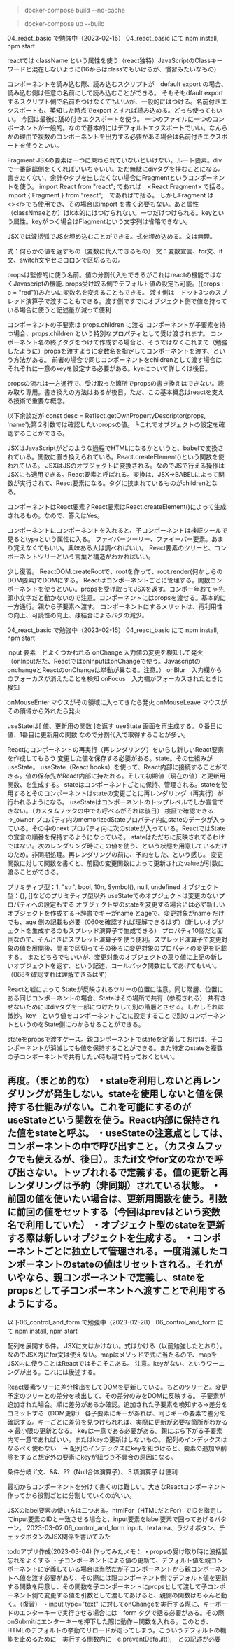 >docker-compose build --no-cache

>docker-compose up --build

04_react_basic で勉強中（2023-02-15）
04_react_basic にて npm install, npm start

reactでは className という属性を使う（react独特）JavaScriptのClassキーワードと混在しないように(16からはclassでもいけるが、慣習みたいなもの)

コンポーネントを読み込む際、読み込むスクリプトが　default export の場合、読み込む側は任意の名前にして読み込むことができる。
そもそもdfault export するスクリプト側で名前をつけなくてもいいが、一般的にはつける。名前付きエクスポートも、英知した時点でexport とすれば読み込める。どっち使ってもいい。
今回は最後に舐め付きエクスポートを使う。
一つのファイルに一つのコンポーネントが一般的。なので基本的にはデフォルトエクスポートでいい。なんらかの理由で複数のコンポーネントを出力する必要がある場合は名前付きエクスポートを使うといい。

Fragment
JSXの要素は一つに束ねられていないといけない。ルート要素。divで一番齟齬側をくくればいいちゃいい。ただ無駄にdivタグを挟むことになる。書きたくない、余計やタブを出したくない場合にFragmentというコンポーネントを使う。
import React from "react"; であれば　<React.Fragment> で括る。　import { Fragment } from "react";　であれば<Fragment>で括る。
しかしFragment は　<></>でも使用でき、その場合はimport を書く必要もない。あと属性（classNmaeとか）はk本的にはつけられない。一つだけつけられる。keyという属性。keyがつく場合はFlagmentという文字列は省略できない。

JSXでは波括弧でJSを埋め込むことができる。式を埋め込める。文は無理。

式：何らかの値を返すもの（変数に代入できるもの）
文：変数宣言、for文、if文、switch文やセミコロンで区切るもの。

propsは監修的に使う名前。値の分割代入もできるがこれはreactの機能ではなくJavascriptの機能.
props受け取る側でデフォルト値の設定も可能。({props : p = "red"})みたいに変数名を変えることもできる。
渡す側は　ドット3つのスプレッド演算子で渡すこともできる。渡す側ですでにオブジェクト側で値を持っている場合に使うと記述量が減って便利

コンポーネントの子要素は props.children に渡る
コンポーネントが子要素を持つ場合、props.children という特別なプロパティとして受け渡されます。
コンポーネント名の終了タグをつけて作成する場合と、そうではなくこれまで（勉強したように）propsを渡すように変数名を指定してコンポーネントを渡す、という方法がある。
前者の場合で同じコンポーネントをchildrenとして渡す場合はそれぞれに一意のkeyを設定する必要がある。kyeについて詳しくは後日。

propsの流れは一方通行で、受け取った箇所でpropsの書き換えはできない。読み取り専用。書き換えの方法はあるが後日。ただ、この基本概念はreactを支える技術で重要な概念。

以下余談だが
const desc = Reflect.getOwnPropertyDescriptor(props, 'name');第２引数では確認したいpropsの値。
└これでオブジェクトの設定を確認することができる。


JSXはJavaScriptがどのような過程でHTMLになるかというと、babelで変換されている。関数に置き換えられている。React.createElement()という関数を使われている。
JSXはJSのオブジェクトに変換される。なのでJSで行える操作はJSXにも適用できる。React要素と呼ばれる。変換は、JSX→BABELによって関数が実行されて、React要素になる。タグに挟まれているものがchildrenとなる。

コンポーネントはReact要素？React要素はReact.createElement()によって生成されるもの。なので、答えはYes。

コンポーネントにコンポーネントを入れると、子コンポーネントは検証ツールで見るとtypeという属性に入る。
ファイバーツーリー、ファイーバー要素。あまり覚えなくてもいい。興味ある人は調べればいい。
React要素のツリーと、コンポーネントツリーという言葉と構造がわかればいい。

少し復習。
ReactDOM.createRootで、rootを作って、root.render(何かしらのDOM要素)でDOMにする。
Reactはコンポーネントごとに管理する。関数コンポーネントを使うといい。propsを受け取ってJSXを返す。コンポー年おてゃ先頭小文字だと動かないので注意。コンポーネントにはpropsを渡せる。基本的に一方通行。親から子要素へ渡す。
コンポーネントにするメリットは、再利用性の向上、可読性の向上、疎結合によるバグの減少。

04_react_basic で勉強中（2023-02-15）
04_react_basic にて npm install, npm start

input 要素　とよくつかわれる
onChange 入力値の変更を検知して発火（onInputだた、ReactではonInputはonChangeで使う。JavascriptのonchangeとReactのonChangeは挙動が異なる。注意。）
onBlur　入力欄からのフォーカスが消えたことを検知
onFocus　入力欄がフォーカスされたときに検知

onMouseEnter マウスがその領域に入ってきたら発火
onMouseLeave マウスがその領域から外れたら発火

useStateは[ 値、更新用の関数 ]を返す
useState 画面を再生成する。０番目に値、1番目に更新用の関数 なので分割代入で取得することが多い。

Reactにコンポーネントの再実行（再レンダリング）をいらし新しいReact要素を作成してもらう
変更した値を保存する必要がある。state。その仕組みがuseState。
useState（React hooks）を使って、React内部に接続することができる。値の保存先がReact内部に持たれる。そして初期値（現在の値）と更新用関数、を生成する。
stateはコンポーネントごとに保持、管理される。stateを使用するとそのコンポーネントはstateの変更ごとに再レンダリング（再実行）が行われるようになる。
useStateはコンポーネントのトップレベルでしか宣言できない。（カスタムフックの中でも呼べるがそれは後日）
検証で確認できる→_owner プロパティ内のmemorizedStateプロパティ内にstateのデータが入っている。その中のnext プロパティ内に次のstateが入っている。ReactではStateの宣言の順番を保持するようになっている。
stateはただちに反映されてるわけではない。次のレンダリング時にこの値を使う、という状態を用意しているだけのため。非同期処理。再レンダリングの前に、予約をした、という感じ。
変更関数に対して関数を書くと、前回の変更関数によって更新されたvalueが引数に渡ることができる。

プリミティブ型：1, "str", bool, 10n, Symbol(), null, undefined
オブジェクト型：{}, []などのプリミティブ型以外
useStateでのオブジェクトは変更のないプロパティへの設定もする
オブジェクト型のstateを変更する場合には必ず新しいオブジェクトを作成する→辞書でキーがname とageで、変更対象がname だけでも、age 側の記載も必要（060を確認すれば理解できるはず）（新しいオブジェクトを生成するのもスプレッド演算子で生成できる）
プロパティ10個だと面倒なので、そんときにスプレット演算子を使う便利。スプレッド演算子で変更対象の値を展開後、間まで区切ってその後ろに変更対象のプロパティの変更を記載する。
またどちらでもいいが、変更対象のオブジェクトの戻り値に上記の新しいオブジェクトを返す、という記述、コールバック関数にしてあげてもいい。（068を確認すれば理解できるはず）

Reactと嘘によって
Stateが反映されるツリーの位置に注意。同じ階層、位置にある同じコンポーネントの場合、Stateはその場所で共有（参照される）
共有させないためにはdivタグを一部につけたりして別の階層とさせる。しかしそれは微妙。key　という値をコンポーネントごとに設定することで別のコンポーネントというのをState側にわからせることができる。

stateをpropsで渡すケース。親コンポーネントでstateを定義しておけば、子コンポーネントが消滅しても値を保持することができる。また特定のstateを複数の子コンポーネントで共有したい時も親で持っておくといい。

再度。（まとめ的な）
・stateを利用しないと再レンダリングが発生しない。stateを使用しないと値を保持する仕組みがない。これを可能にするのがuseStateという関数を使う。React内部に保持された値をstateと呼ぶ。
・useStateの注意点としては、コンポーネントの中で呼び出すこと。（カスタムフックでも使えるが、後日）。またif文やfor文のなかで呼び出さない。トップれれるで定義する。値の更新と再レンダリングは予約（非同期）されている状態。
・前回の値を使いたい場合は、更新用関数を使う。引数に前回の値をセットする（今回はprevはという変数名で利用していた）
・オブジェクト型のstateを更新する際は新しいオブジェクトを生成する。
・コンポーネントごとに独立して管理される。一度消滅したコンポーネントのstateの値はリセットされる。それがいやなら、親コンポーネントで定義し、stateをpropsとして子コンポーネントへ渡すことで利用するようにする。
---
以下06_control_and_form で勉強中（2023-02-28）
06_control_and_form にて npm install, npm start

配列を展開する件。
JSXに文はかけない。式はかける（以前勉強したとおり）。なのでJSX内にfor文は使えない。mapはメソッドで式に当たるので、mapをJSX内に使うことはReactではそこそこある。
注意。keyがない、というワーニングが出る。これには後述する。

React要素ツリーに差分検出をしてDOMを更新している。もとのツリーと。変更予定のツリーとの差分を検出して、その差分のみをDOMに反映する。
子要素が追加された場合。順に差分があるか確認。追加された子要素を検知する→差分をコミットする（DOM更新）
各子要素にキーがあれば、同じキーの要素で差分を確認する。キーごとに差分を見つけられれば、実際に更新が必要な箇所がわかる → 最小限の更新となる。
keyは一意である必要がある。親にぶら下がる子要素内で一意であればいい。またはkeyの更新はしないもの。
配列のインデックスはなるべく使わない　→ 配列のインデックスにkeyを紐づけると、要素の追加や削除をすると想定外の要素にkeyが紐づき不具合の原因になる。

条件分岐 if文、&&、??（Null合体演算子）、３項演算子 は便利

最初からコンポーネントを分けて書くのは難しい。大きなReactコンポーネント作ってから役割ごとに分割していくのがいい。

JSXのlabel要素の使い方は二つある。htmlFor（HTMLだとFor）でIDを指定してinput要素のIDと一致させる場合と、input要素をlabel要素で囲ってあげるパターン。
2023-03-02 06_control_and_form
input、textarea、ラジオボタン、チェックボタンのJSX関係を書いてみた

todoアプリ作成(2023-03-04)
作ってみたメモ：
・propsの受け取り時に波括弧忘れをよくする
・子コンポーネントによる値の更新で、デフォルト値を親コンポーネントに定義している場合は当然だが子コンポーネントから親コンポーネントへ値を渡す必要があり、その際には親コンポーネント側でデフォルト値を更新する関数を用意し、その関数を子コンポーネントにpropsとして渡して子コンポーネント側で変更する値を引数として渡してあげると、親側の関数はちゃんと動く。（復習）
・input type="text" に対してonChangeを実行する際に、キーボードのエンターキーで実行させる場合には　form タグで括る必要がある。その際　onSubmitにエンターキーを押下した際に動作＝関数を入れる。このとき、HTMLのデフォルトの挙動でリロードが走ってしまう。こういうデフォルトの機能を止めるために　実行する関数内に　e.preventDefault();　との記述が必要
